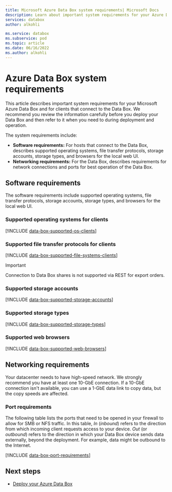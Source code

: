 ```yaml
---
title: Microsoft Azure Data Box system requirements| Microsoft Docs
description: Learn about important system requirements for your Azure Data Box and for clients that connect to the Data Box.
services: databox
author: alkohli

ms.service: databox
ms.subservice: pod
ms.topic: article
ms.date: 06/16/2022
ms.author: alkohli
---
```

# Azure Data Box system requirements

This article describes important system requirements for your Microsoft Azure Data Box and for clients that connect to the Data Box. We recommend you review the information carefully before you deploy your Data Box and then refer to it when you need to during deployment and operation.

The system requirements include:

* **Software requirements:** For hosts that connect to the Data Box, describes supported operating systems, file transfer protocols, storage accounts, storage types, and browsers for the local web UI.
* **Networking requirements:** For the Data Box, describes requirements for network connections and ports for best operation of the Data Box.


## Software requirements

The software requirements include supported operating systems, file transfer protocols, storage accounts, storage types, and browsers for the local web UI.

### Supported operating systems for clients

[!INCLUDE [data-box-supported-os-clients](../../includes/data-box-supported-os-clients.md)]


### Supported file transfer protocols for clients

[!INCLUDE [data-box-supported-file-systems-clients](../../includes/data-box-supported-file-systems-clients.md)]

> [!IMPORTANT] 
> Connection to Data Box shares is not supported via REST for export orders.

### Supported storage accounts

[!INCLUDE [data-box-supported-storage-accounts](../../includes/data-box-supported-storage-accounts.md)]

### Supported storage types

[!INCLUDE [data-box-supported-storage-types](../../includes/data-box-supported-storage-types.md)]

### Supported web browsers

[!INCLUDE [data-box-supported-web-browsers](../../includes/data-box-supported-web-browsers.md)]

## Networking requirements

Your datacenter needs to have high-speed network. We strongly recommend you have at least one 10-GbE connection. If a 10-GbE connection isn't available, you can use a 1-GbE data link to copy data, but the copy speeds are affected.

### Port requirements

The following table lists the ports that need to be opened in your firewall to allow for SMB or NFS traffic. In this table, *In* (*inbound*) refers to the direction from which incoming client requests access to your device. *Out* (or *outbound*) refers to the direction in which your Data Box device sends data externally, beyond the deployment. For example, data might be outbound to the Internet.

[!INCLUDE [data-box-port-requirements](../../includes/data-box-port-requirements.md)]


## Next steps

* [Deploy your Azure Data Box](data-box-deploy-ordered.md)

